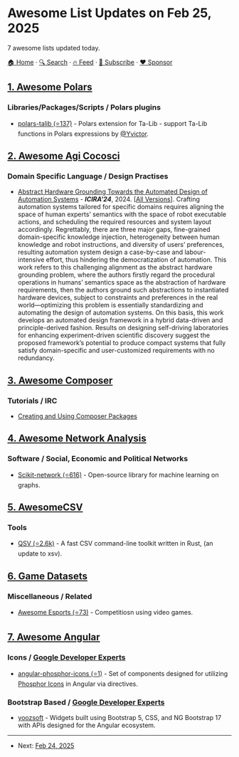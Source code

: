# Awesome List Updates on Feb 25, 2025

7 awesome lists updated today.

[🏠 Home](/README.md) · [🔍 Search](https://www.trackawesomelist.com/search/) · [🔥 Feed](https://www.trackawesomelist.com/rss.xml) · [📮 Subscribe](https://trackawesomelist.us17.list-manage.com/subscribe?u=d2f0117aa829c83a63ec63c2f&id=36a103854c) · [❤️  Sponsor](https://github.com/sponsors/theowenyoung)



## [1. Awesome Polars](/content/ddotta/awesome-polars/README.md)

### Libraries/Packages/Scripts / Polars plugins

*   [polars-talib (⭐137)](https://github.com/Yvictor/polars_ta_extension) - Polars extension for Ta-Lib - support Ta-Lib functions in Polars expressions by [@Yvictor](https://github.com/Yvictor).

## [2. Awesome Agi Cocosci](/content/YuzheSHI/awesome-agi-cocosci/README.md)

### Domain Specific Language / Design Practises

*   [Abstract Hardware Grounding Towards the Automated Design of Automation Systems](https://link.springer.com/chapter/10.1007/978-981-96-0780-8_9) - ***ICIRA'24***, 2024. \[[All Versions](https://scholar.google.com/scholar?cluster=3331524500088540378)]. Crafting automation systems tailored for specific domains requires aligning the space of human experts’ semantics with the space of robot executable actions, and scheduling the required resources and system layout accordingly. Regrettably, there are three major gaps, fine-grained domain-specific knowledge injection, heterogeneity between human knowledge and robot instructions, and diversity of users’ preferences, resulting automation system design a case-by-case and labour-intensive effort, thus hindering the democratization of automation. This work refers to this challenging alignment as the abstract hardware grounding problem, where the authors firstly regard the procedural operations in humans’ semantics space as the abstraction of hardware requirements, then the authors ground such abstractions to instantiated hardware devices, subject to constraints and preferences in the real world—optimizing this problem is essentially standardizing and automating the design of automation systems. On this basis, this work develops an automated design framework in a hybrid data-driven and principle-derived fashion. Results on designing self-driving laboratories for enhancing experiment-driven scientific discovery suggest the proposed framework’s potential to produce compact systems that fully satisfy domain-specific and user-customized requirements with no redundancy.

## [3. Awesome Composer](/content/jakoch/awesome-composer/README.md)

### Tutorials / IRC

*   [Creating and Using Composer Packages](https://www.packtpub.com/en-us/learning/how-to-tutorials/creating-and-using-composer-packages/)

## [4. Awesome Network Analysis](/content/briatte/awesome-network-analysis/README.md)

### Software / Social, Economic and Political Networks

*   [Scikit-network (⭐616)](https://github.com/sknetwork-team/scikit-network) - Open-source library for machine learning on graphs.

## [5. AwesomeCSV](/content/secretGeek/AwesomeCSV/README.md)

### Tools

*   [QSV (⭐2.6k)](https://github.com/dathere/qsv) - A fast CSV command-line toolkit written in Rust, (an update to xsv).

## [6. Game Datasets](/content/leomaurodesenv/game-datasets/README.md)

### Miscellaneous / Related

*   [Awesome Esports (⭐73)](https://github.com/strift/awesome-esports) - Competitiosn using video games.

## [7. Awesome Angular](/content/PatrickJS/awesome-angular/README.md)

### Icons / [Google Developer Experts](https://developers.google.com/experts/all/technology/web-technologies)

*   [angular-phosphor-icons (⭐1)](https://github.com/aromero86/angular-phosphor-icons) - Set of components designed for utilizing [Phosphor Icons](https://phosphoricons.com/) in Angular via directives.

### Bootstrap Based / [Google Developer Experts](https://developers.google.com/experts/all/technology/web-technologies)

*   [yoozsoft](https://www.yoozsoft.com/ys-ng/home) - Widgets built using Bootstrap 5, CSS, and NG Bootstrap 17 with APIs designed for the Angular ecosystem.

---

- Next: [Feb 24, 2025](/content/2025/02/24/README.md)